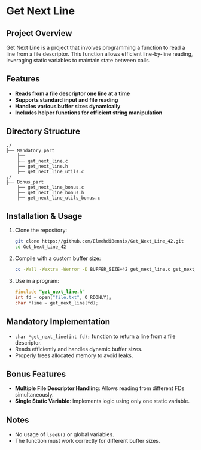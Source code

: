 # Get Next Line

## Project Overview
Get Next Line is a project that involves programming a function to read a line from a file descriptor. This function allows efficient line-by-line reading, leveraging static variables to maintain state between calls.

## Features
- **Reads from a file descriptor one line at a time**
- **Supports standard input and file reading**
- **Handles various buffer sizes dynamically**
- **Includes helper functions for efficient string manipulation**

## Directory Structure
```
./
├── Mandatory_part
    ├──
    ├── get_next_line.c
    ├── get_next_line.h
    ├── get_next_line_utils.c
./
├── Bonus_part
    ├── get_next_line_bonus.c
    ├── get_next_line_bonus.h
    ├── get_next_line_utils_bonus.c
```

## Installation & Usage
1. Clone the repository:
   ```sh
   git clone https://github.com/ElmehdiBennix/Get_Next_Line_42.git
   cd Get_Next_Line_42
   ```
2. Compile with a custom buffer size:
   ```sh
   cc -Wall -Wextra -Werror -D BUFFER_SIZE=42 get_next_line.c get_next_line_utils.c -o gnl_test
   ```
3. Use in a program:
   ```c
   #include "get_next_line.h"
   int fd = open("file.txt", O_RDONLY);
   char *line = get_next_line(fd);
   ```

## Mandatory Implementation
- `char *get_next_line(int fd);` function to return a line from a file descriptor.
- Reads efficiently and handles dynamic buffer sizes.
- Properly frees allocated memory to avoid leaks.

## Bonus Features
- **Multiple File Descriptor Handling**: Allows reading from different FDs simultaneously.
- **Single Static Variable**: Implements logic using only one static variable.

## Notes
- No usage of `lseek()` or global variables.
- The function must work correctly for different buffer sizes.

